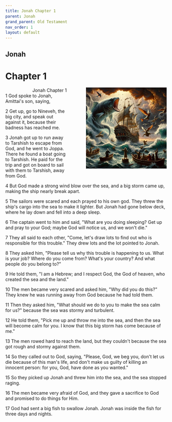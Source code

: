 ```yaml
---
title: Jonah Chapter 1
parent: Jonah
grand_parent: Old Testament
nav_order: 1
layout: default
---
```


## Jonah

# Chapter 1

<div style="clear: both; text-align: right;">
    <img src="/assets/Image/Jonah/500/1.jpg" alt="Jonah Chapter 1" class="chapter-image" style="max-width: 50%; height: auto; float: right; margin: 0 0 10px 10px; padding-left: 10%;">
    <figcaption style="font-size: 14px;">Jonah Chapter 1</figcaption>
</div>
1 God spoke to Jonah, Amittai's son, saying,

2 Get up, go to Nineveh, the big city, and speak out against it, because their badness has reached me.

3 Jonah got up to run away to Tarshish to escape from God, and he went to Joppa. There he found a boat going to Tarshish. He paid for the trip and got on board to sail with them to Tarshish, away from God.

4 But God made a strong wind blow over the sea, and a big storm came up, making the ship nearly break apart.

5 The sailors were scared and each prayed to his own god. They threw the ship's cargo into the sea to make it lighter. But Jonah had gone below deck, where he lay down and fell into a deep sleep.

6 The captain went to him and said, "What are you doing sleeping? Get up and pray to your God; maybe God will notice us, and we won't die."

7 They all said to each other, "Come, let's draw lots to find out who is responsible for this trouble." They drew lots and the lot pointed to Jonah.

8 They asked him, "Please tell us why this trouble is happening to us. What is your job? Where do you come from? What's your country? And what people do you belong to?"

9 He told them, "I am a Hebrew; and I respect God, the God of heaven, who created the sea and the land."

10 The men became very scared and asked him, "Why did you do this?" They knew he was running away from God because he had told them.

11 Then they asked him, "What should we do to you to make the sea calm for us?" because the sea was stormy and turbulent.

12 He told them, "Pick me up and throw me into the sea, and then the sea will become calm for you. I know that this big storm has come because of me."

13 The men rowed hard to reach the land, but they couldn't because the sea got rough and stormy against them.

14 So they called out to God, saying, "Please, God, we beg you, don't let us die because of this man's life, and don't make us guilty of killing an innocent person: for you, God, have done as you wanted."

15 So they picked up Jonah and threw him into the sea, and the sea stopped raging.

16 The men became very afraid of God, and they gave a sacrifice to God and promised to do things for Him.

17 God had sent a big fish to swallow Jonah. Jonah was inside the fish for three days and nights.


